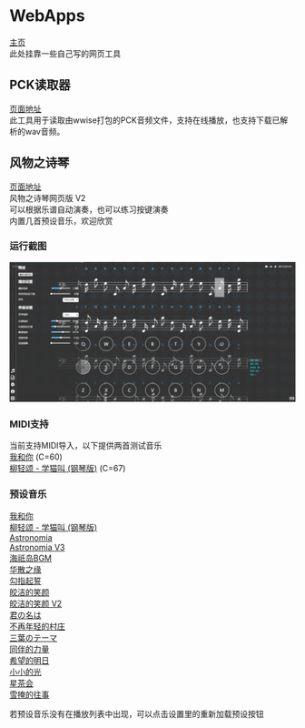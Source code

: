 # WebApps

[主页](https://system233.github.io/)  
此处挂靠一些自己写的网页工具

## PCK读取器

[页面地址](https://system233.github.io/pck-reader)  
此工具用于读取由wwise打包的PCK音频文件，支持在线播放，也支持下载已解析的wav音频。  

## 风物之诗琴

[页面地址](https://system233.github.io/windsong)  
风物之诗琴网页版 V2  
可以根据乐谱自动演奏，也可以练习按键演奏  
内置几首预设音乐，欢迎欣赏
### 运行截图
![运行截图](docs/windsong.png)

### MIDI支持
当前支持MIDI导入，以下提供两首测试音乐  
[我和你](https://system233.github.io/assets/sounds/我和你.mid) (C=60)  
[柳轻颂 - 学猫叫 (钢琴版)](https://system233.github.io/assets/sounds/%E6%9F%B3%E8%BD%BB%E9%A2%82%20-%20%E5%AD%A6%E7%8C%AB%E5%8F%AB%20(%E9%92%A2%E7%90%B4%E7%89%88).mid) (C=67)  


### 预设音乐
[我和你](https://system233.github.io/windsong/#/song/我和你)  
[柳轻颂 - 学猫叫 (钢琴版)](https://system233.github.io/windsong/#/song/柳轻颂%20-%20学猫叫%20(钢琴版))  
[Astronomia](https://system233.github.io/windsong/#/song/AstronomiaV2)  
[Astronomia V3](https://system233.github.io/windsong/#/song/AstronomiaV3)  
[海祇岛BGM](https://system233.github.io/windsong/#/song/海祇岛V2)  
[华散之缘](https://system233.github.io/windsong/#/song/华散之缘V2)  
[勾指起誓](https://system233.github.io/windsong/#/song/勾指起誓)  
[皎洁的笑颜](https://system233.github.io/windsong/#/song/皎洁的笑颜)  
[皎洁的笑颜 V2](https://system233.github.io/windsong/#/song/皎洁的笑颜V2)  
[君の名は](https://system233.github.io/windsong/#/song/君の名は)  
[不再年轻的村庄](https://system233.github.io/windsong/#/song/不再年轻的村庄)  
[三葉のテーマ](https://system233.github.io/windsong/#/song/三葉のテーマ)  
[同伴的力量](https://system233.github.io/windsong/#/song/同伴的力量)  
[希望的明日](https://system233.github.io/windsong/#/song/希望的明日)  
[小小的光](https://system233.github.io/windsong/#/song/小小的光.sim)  
[星茶会](https://system233.github.io/windsong/#/song/灰澈%20-%20星茶会V2)  
[雪掩的往事](https://system233.github.io/windsong/#/song/雪掩的往事)  

若预设音乐没有在播放列表中出现，可以点击设置里的重新加载预设按钮